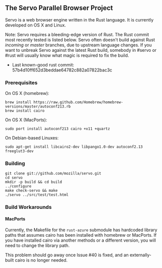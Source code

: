 ## The Servo Parallel Browser Project

Servo is a web browser engine written in the Rust language. It is
currently developed on OS X and Linux.

Note: Servo requires a bleeding-edge version of Rust. The Rust commit
most recently tested is listed below. Servo often doesn't build
against Rust _incoming_ or _master_ branches, due to upstream language
changes. If you want to unbreak Servo against the latest Rust build,
somebody in #servo or #rust will usually know what magic is required
to fix the build.

* Last known-good rust commit: 57b4d10ff652d3beddae64782c882a07822bac3c

### Prerequisites

On OS X (homebrew):

    brew install https://raw.github.com/Homebrew/homebrew-versions/master/autoconf213.rb
    brew install cairo

On OS X (MacPorts):

    sudo port install autoconf213 cairo +x11 +quartz
    
On Debian-based Linuxes:

    sudo apt-get install libcairo2-dev libpango1.0-dev autoconf2.13 freeglut3-dev

### Building

    git clone git://github.com/mozilla/servo.git
    cd servo
    mkdir -p build && cd build
    ../configure
    make check-servo && make
    ./servo ../src/test/test.html


### Build Workarounds

#### MacPorts

Currently, the Makefile for the `rust-azure` submodule has hardcoded
library paths that assumes cairo has been installed with homebrew or
MacPorts. If you have installed cairo via another methods or a
different version, you will need to change the library path.

This problem should go away once Issue #40 is fixed, and an
externally-built cairo is no longer needed.
